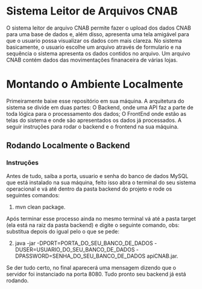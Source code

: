 # Sistema Leitor de Arquivos CNAB

O sistema leitor de arquivo CNAB permite fazer o upload dos dados CNAB para uma base de dados e, além disso, apresenta uma tela amigável para que o usuario possa visualizar os dados com mais clareza. No sistema basicamente, o usuario escolhe um arquivo através de formulario e na sequência o sistema apresenta os dados contidos no arquivo. Um arquivo CNAB contém dados das movimentações finanaceira de várias lojas.

# Montando o Ambiente Localmente

Primeiramente baixe esse repositório em sua máquina. A arquitetura do sistema se divide em duas partes: O Backend, onde uma API faz a parte de toda lógica para o processamento dos dados; O FrontEnd onde estão as telas do sistema e onde são apresentados os dados já processados. A seguir instruções para rodar o backend e o frontend na sua máquina.

## Rodando Localmente o Backend

### Instruções
Antes de tudo, saiba a porta, usuario e senha do banco de dados MySQL que está instalado na sua máquina, feito isso abra o terminal do seu sistema operacional e vá até dentro da pasta backend do projeto e rode os seguintes comandos:

1. mvn clean package.

Após terminar esse processo ainda no mesmo terminal vá até a pasta target (ela está na raiz da pasta backend) e digite o seguinte comando, obs: substitua depois do igual pelo o que se pede:

2. java -jar -DPORT=PORTA_DO_SEU_BANCO_DE_DADOS -DUSER=USUARIO_DO_SEU_BANCO_DE_DADOS -DPASSWORD=SENHA_DO_SEU_BANCO_DE_DADOS apiCNAB.jar.

Se der tudo certo, no final aparecerá uma mensagem dizendo que o servidor foi instanciado na porta 8080.
Tudo pronto seu backend já está rodando.